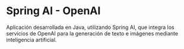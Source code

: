 # Spring AI - OpenAI

Aplicación desarrollada en Java, utilizando Spring AI, 
que integra los servicios de OpenAI para la generación 
de texto e imágenes mediante inteligencia artificial.